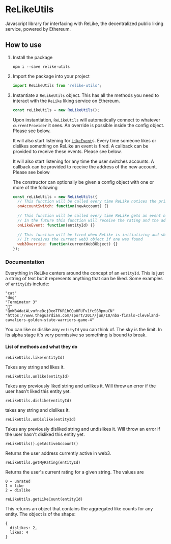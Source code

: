 # ReLikeUtils

Javascript library for interfacing with ReLike, the decentralized public liking service, powered by Ethereum.

## How to use

1. Install the package

    `npm i --save relike-utils`
    
2. Import the package into your project

    ```js
    import ReLikeUtils from 'relike-utils';
    ```
    
3. Instantiate a `ReLikeUtils` object. This has all the methods you need to interact with the `ReLike` liking service on Ethereum.

    ```js
    const reLikeUtils = new ReLikeUtils();
    ```
    
    Upon instantiation, `ReLikeUtils` will automatically connect to whatever `currentProvider` it sees. An override is possible inside the config object. Please see below. 
    
    It will also start listening for [`LikeEvent`](https://github.com/noman-land/relike-utils/blob/master/contracts/ReLike.sol#L28)s. Every time someone likes or dislikes something on ReLike an event is fired. A callback can be provided to receive these events. Please see below.
     
    It will also start listening for any time the user switches accounts. A callback can be provided to receive the address of the new account. Please see below
    
    The constructor can optionally be given a config object with one or more of the following 
    
    ```js
    const reLikeUtils = new ReLikeUtils({
      // This function will be called every time ReLike notices the primary account switching
      onAccountSwitch: function(newAccount) {}
      
      // This function will be called every time ReLike gets an event notification of a new like
      // In the future this function will receive the rating and the address that liked it as well
      onLikeEvent: function(entityId) {}
      
      // This function will be fired when ReLike is initializing and should return a web3 object that ReLike will use instead of the one it finds
      // It receives the current web3 object if one was found
      web3Override: function(currentWeb3Object) {}
    });
    ```

### Documentation

Everything in ReLike centers around the concept of an `entityId`. This is just a string of text but it represents anything that can be liked. Some examples of `entityId`s include:

    "cat"
    "dog"
    "Terminator 3"
    "🍕"
    "QmW84daiALvufneDcjDeoTFKR1bGQuHFUFv1fcSSRpmuCN"
    "https://www.theguardian.com/sport/2017/jun/10/nba-finals-cleveland-cavaliers-golden-state-warriors-game-4"
    
You can like or dislike any `entityId` you can think of. The sky is the limit. In its alpha stage it's very permissive so something is bound to break.

#### List of methods and what they do

`reLikeUtils.like(entityId)`

Takes any string and likes it.

`reLikeUtils.unlike(entityId)`

Takes any previously liked string and unlikes it. Will throw an error if the user hasn't liked this entity yet.

`reLikeUtils.dislike(entityId)`

takes any string and dislikes it.

`reLikeUtils.unDislike(entityId)`

Takes any previously disliked string and undislikes it. Will throw an error if the user hasn't disliked this entity yet.

`reLikeUtils().getActiveAccount()`

Returns the user address currently active in web3.

`reLikeUtils.getMyRating(entityId)`

Returns the user's current rating for a given string. The values are

    0 = unrated
    1 = like
    2 = dislike
    
`reLikeUtils.getLikeCount(entityId)`

This returns an object that contains the aggregated like counts for any entity. The object is of the shape:

    {
      dislikes: 2,
      likes: 4
    }

